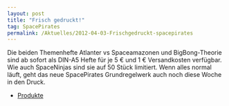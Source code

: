 ```yaml
---
layout: post
title: "Frisch gedruckt!"
tag: SpacePirates
permalink: /Aktuelles/2012-04-03-Frischgedruckt-spacepirates
---
```


Die beiden Themenhefte Atlanter vs Spaceamazonen und BigBong-Theorie sind ab sofort als DIN-A5 Hefte für je 5 &euro; und 1 &euro; Versandkosten verfügbar. Wie auch SpaceNinjas sind sie auf 50 Stück limitiert. Wenn alles normal läuft, geht das neue SpacePirates Grundregelwerk auch noch diese Woche in den Druck.

- [Produkte](https://spacepirates.jcgames.de/Publikationen/)
